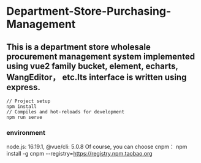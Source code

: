 # Department-Store-Purchasing-Management
## This is a department store wholesale procurement management system implemented using vue2 family bucket, element, echarts, WangEditor， etc.Its interface is written using express.
```
// Project setup
npm install
// Compiles and hot-reloads for development
npm run serve
```
### environment 
node.js: 16.19.1, @vue/cli: 5.0.8
Of course, you can choose cnpm： npm install -g cnpm --registry=https://registry.npm.taobao.org
